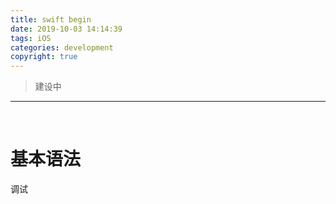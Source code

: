 ```yaml
---
title: swift begin
date: 2019-10-03 14:14:39
tags: iOS
categories: development
copyright: true
---
```


> 建设中
<!--more-->

---

<br/>

# 基本语法

调试